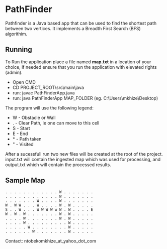 # PathFinder

Pathfinder is a Java based app that can be used to find the shortest path between two vertices. It implements a Breadth First Search (BFS) algorithim.

## Running
To Run the application place a file named **map.txt** in a location of your choice, if needed ensure that you run the application with elevated rights (admin). 

* Open CMD
* CD PROJECT_ROOT\src\main\java
* run: javac PathFinderApp.java
* run: java PathFinderApp MAP_FOLDER (eg. C:\Users\mkhize\Desktop)

The program will use the following legend:

* W - Obstacle or Wall
* . - Clear Path, ie one can move to this cell
* S - Start
* E - End
* \* - Path taken
* " - Visited

After a sucessfull run two new files will be created at the root of the project. input.txt will contain the ingested map which was used for processing, and output.txt which will contain the processed results.

## Sample Map
```
. . . . . . . . . . . . W . . . . . . . 
. . . . . . . . . . . . W . . . . . . .
. . . . . . . W . . . . W . . . . . . . 
W . W W . . . W . . . . W . W . . . . . 
S . . W . . . W W W W w W . W . . . . E 
W . W . W . . . . . . . W . W . . . . . 
. . . . W . . . . . . . W . W . . . . . 
. . . . W . . . . . . . . . W . . . . . 
. . . . . W . . . . . . . . W . . . . . 
. . . . . . W . . . . . . . W . . . . .
```
Contact: ntobekomkhize_at_yahoo_dot_com
